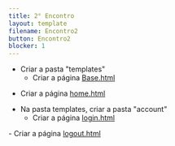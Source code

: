 ```yaml
---
title: 2° Encontro
layout: template
filename: Encontro2
button: Encontro2
blocker: 1
--- 
```

- Criar a pasta "templates"
  - Criar a página <a href="#" onclick="Mudarestado('base')">Base.html</a>
<div style="display:none" id="base">
<textarea readonly rows='20' cols='100'>
{% raw %}
<html>
<head>
    <meta charset = "utf-8">
    <meta name="viewport" content="width=device-width, initial-scale=1.0">
	<link rel="stylesheet" href="{% static 'css/style.css' %}" />
	<link rel="shortcut icon" href="{% static 'img/favicon.ico' %}" type="image/x-icon" />
	<link rel="icon" href="{% static 'img/favicon.ico' %}" type="image/x-icon" />
	<title>{% block title %}{% endblock %}</title>
</head>
<body id="panorama">
	<!-- Logo MineChest, para alterar o texto piscando alterar: -->
	<img alt="Minecraft" id="logo" src="{% static 'img/minecraft.png' %}" />
	<div id="flashingtext"><!-- Aqui -->V 1.0!<!-- :S --></div>
	
	<!-- Bloco de conteúdos que se extende a todas as partes do sistema -->
    <main class="container">
        {% block content %}
        
		{% endblock %}
    </main>
	<!-- Fim do Bloco que se extende a outras bases -->
	
	<!-- Texto do footer do sistema -->
	<footer> 
		<span class="left">Nao e Minecraft</span> 
		<span class="right">Nao e da Mojang</span>
	</footer>
</body>
</html>	
{% endraw %}
</textarea>
</div>

	
  - Criar a página <a href="#" onclick="Mudarestado('home')">home.html</a>
<div style="display:none" id="home">
<textarea readonly rows='20' cols='100'>
{% raw %}
{% extends 'base.html' %}

{% load static %}
{% load random_numbers %}
{% load random_image %}

{% block title %}Página Inicial{% endblock %}
<!-- Bloco de conteúdo de páginas -->
{% block content %}
	<!-- Inventário -->
	{% if user.is_authenticated %}	
		<br><a href="{% url 'account_logout' %}"><span>Sair</span></a><br><br>
		<div class="content" align="center">
			<div class="inventory">
				<span class="left">Bau</span>
				
				<!-- Pontuação Generica e ateatória -->
				<span class="center">Meta: </span><span id="meta">{% random_int %}</span>
				
				<!-- Pontuação a ser obtida pelo jogador -->
				<span class="right" id="pontuacao"></span><br>
				
				<!-- Não Incluir Itens dentro deste comentario! -->
				<div class="slotSpace">
					<div id="0" class="slot">
						<div class="item" id="Blaze_Rod">
							<img src="{% static 'img/Blaze_Rod.png' %}" />
						</div>
					</div>
					<div id="1" class="slot">
						<div class="item" id="BoneNew">
							<img src="{% static 'img/BoneNew.png' %}" />
						</div>
					</div>
					<div id="2" class="slot">
						<div class="item" id="ClayNew">
							<img src="{% static 'img/ClayNew.png' %}" />
						</div>
					</div>
					<div id="3" class="slot">
						<div class="item" id="CoalNew">
							<img src="{% static 'img/CoalNew.png' %}" />
						</div>
					</div>
					<div id="4" class="slot">
						<div class="item" id="CharcoalNew">
							<img src="{% static 'img/CharcoalNew.png' %}" />
						</div>
					</div>
					<div id="5" class="slot">
						<div class="item" id="EnderPearlNew">
							<img src="{% static 'img/EnderPearlNew.png' %}" />
						</div>
					</div>
					<div id="6" class="slot">
						<div class="item" id="FeatherNew">
							<img src="{% static 'img/FeatherNew.png' %}" />
						</div>
					</div>
					<div id="7" class="slot">
						<div class="item" id="FlintNew">
							<img src="{% static 'img/FlintNew.png' %}" />
						</div>
					</div>
					<div id="8" class="slot">
						<div class="item" id="GhastTearNew">
							<img src="{% static 'img/GhastTearNew.png' %}" />
						</div>
					</div>
					<div id="9" class="slot">
						<div class="item" id="Glowstone">
							<img src="{% static 'img/Glowstone.PNG.png' %}" />
						</div>
					</div>
					<div id="10" class="slot">
						<div class="item" id="New_Gold_IngotB">
							<img src="{% static 'img/New_Gold_IngotB.png' %}" />
						</div>
					</div>
					<div id="11" class="slot">
						<div class="item" id="GunpowderNew">
							<img src="{% static 'img/GunpowderNew.png' %}" />
						</div>
					</div>
					<div id="12" class="slot">
						<div class="item" id="New_Iron_IngotB">
							<img src="{% static 'img/New_Iron_IngotB.png' %}" />
						</div>
					</div>
					<div id="13" class="slot">
						<div class="item" id="HideNew">
							<img src="{% static 'img/HideNew.png' %}" />
						</div>
					</div>
					<div id="14" class="slot">
						<div class="item" id="RedstoneNew">
							<img src="{% static 'img/RedstoneNew.png' %}" />
						</div>
					</div>
					<div id="15" class="slot">
						<div class="item" id="StringNew">
							<img src="{% static 'img/StringNew.png' %}" />
						</div>
					</div>
					<div id="16" class="slot">
						<div class="item" id="BreadNew">
							<img src="{% static 'img/BreadNew.png' %}" />
						</div>
					</div>
					<div id="17" class="slot">
						<div class="item" id="PufferfishItem">
							<img src="{% static 'img/PufferfishItem.png' %}" />
						</div>
					</div>
					<div id="18" class="slot">
						<div class="item" id="Bow">
							<img src="{% static 'img/Bow.gif' %}" />
						</div>
					</div>
					<div id="19" class="slot">
						<div class="item" id="Bucket_NewTexture">
							<img src="{% static 'img/Bucket_NewTexture.png' %}" />
						</div>
					</div>
					<div id="20" class="slot">
						<div class="item" id="FlintAndSteelNew">
							<img src="{% static 'img/FlintAndSteelNew.png' %}" />
						</div>
					</div>
					<div id="21" class="slot">
						<div class="item" id="Fire_Charge_newtexture">
							<img src="{% static 'img/Fire_Charge_newtexture.png' %}" />
						</div>
					</div>
					<div id="22" class="slot">
						<div class="item" id="Arrow">
							<img src="{% static 'img/Arrow.png' %}" />
						</div>
					</div>
					<div id="23" class="slot">
						<div class="item" id="Minecraft_Cooked_Salmon">
							<img src="{% static 'img/Minecraft_Cooked_Salmon.png' %}" />
						</div>
					</div>
					<div id="24" class="slot">
						<div class="item" id="Stick_inventory">
							<img src="{% static 'img/Stick_inventory.png' %}" />
						</div>
					</div>
					<div id="25" class="slot">
						<div class="item" id="BookNew">
							<img src="{% static 'img/BookNew.png' %}" />
						</div>
					</div>
					<!-- For para  imprimir os slots do bau sem itens -->
					{% for i in 19|times %}
						<div id="EspacoItens{{ i }}" class="slot"></div>
					{% endfor %}
				</div>
				<!-- Fim do comentario -->
			</div>
			<div class="inventory">
				<span class="left">Inventário</span><br>
				<div class="slotSpace">
				<!-- Incluir itens aqui -->	
					{% for i in 27|times %}
						<div class="slot">
							<div class="item" id="randitem{{ i }}">
								<img src="static/{{ MEDIA_URL }}{% random_image 'img/item/' %}">
							</div>
						</div>
					{% endfor %}
				</div>
				<!-- Fim da inserção de itens -->
					
				<div class="slotSpace">
					<div class="slot">
						<div>
							<img src="{% static 'img/item/diamond-sword.png' %}" />
							<div class="number">9</div>
						</div>
					</div>
					<div class="slot">
						<div>
							<img src="{% static 'img/item/diamond.png' %}" />
							<div class="number">8</div>
						</div>
					</div>
					<div class="slot">
						<div>
							<img src="{% static 'img/item/diamond-pickaxe.png' %}" />
							<div class="number">7</div>
						</div>
					</div>
					<div class="slot">
						<div>
							<img src="{% static 'img/item/apple.gif' %}" />
							<div class="number">6</div>
						</div>
					</div>
					<div class="slot">
						<div>
							<img src="{% static 'img/item/iron.png' %}" />
							<div class="number">5</div>
						</div>
					</div>
					<div class="slot">
						<div>
							<img src="{% static 'img/item/cobblestone.png' %}" />
							<div class="number">4</div>
						</div>
					</div>
					<div class="slot">
						<div>
							<img src="{% static 'img/item/steak.png' %}" />
							<div class="number">3</div>
						</div>
					</div>
					<div class="slot">
						<div>
							<img src="{% static 'img/item/wood.png' %}" />
							<div class="number">2</div>
						</div>
					</div>
					<div class="slot">
						<div>
							<img src="{% static 'img/item/dirtinv.png' %}" />
							<div class="number">1</div>
						</div>
					</div>
					<!-- Fim do Galardão -->
				</div>
			</div>
		</div>
		<!-- Arquivo de script sobre o drag and drop do inventario -->
		<script src="{% static 'js/ScriptArchive.js' %}"></script>
	{% else %}
		<!--
			Caso o Usuario não estiver logado, isso irá aparecer, na página inicial "home.html"
		-->
		<div align="center" class="button-wrapper">
			<a href="{% url 'account_login' %}"><div class="button"><span>Entrar</span></div></a>
			<a href="{% url 'account_signup' %}"><div class="button"><span>Criar Conta</span></div></a>
		</div>
	{% endif %}
{% endblock %}	
{% endraw %}
</textarea>
</div>

- Na pasta templates, criar a pasta "account"
  - Criar a página <a href="#" onclick="Mudarestado('login')">login.html</a>
<div style="display:none" id="login">
<textarea readonly rows='20' cols='100'>
{% raw %}
{% extends 'base.html' %}

{% load crispy_forms_tags %}

{% block title %}Entrar{% endblock %}

{% block content %}
	<br><br>
    <h2>Entrar</h2>
    <form method="post">
        {% csrf_token %}
        {{ form|crispy }}
        <button class="btn btn-success" type="submit">Entrar</button>
    </form>
{% endblock %}
{% endraw %}	  
</textarea>
</div>
  - Criar a página <a href="#" onclick="Mudarestado('logout')">logout.html</a>
<div style="display:none" id="logout">
<textarea readonly rows='20' cols='100'>
{% raw %}
{% extends 'base.html' %}

{% block title %}Sair{% endblock %}

{% block content %}
    <h2>Sair</h2>
    <p>Você tem certeza que deseja sair?</p>
    <form method="post" action="{% url 'account_logout' %}">
        {% csrf_token %}
        <button class="btn btn-danger" type="submit">Sair</button>
    </form>
{% endblock %}	
{% endraw %}  
</textarea>
</div>

<script>
	function Mudarestado(el) {
        var display = document.getElementById(el).style.display;
        if(display == "block")
            document.getElementById(el).style.display = 'none';
        else
            document.getElementById(el).style.display = 'block';
    }
</script>
